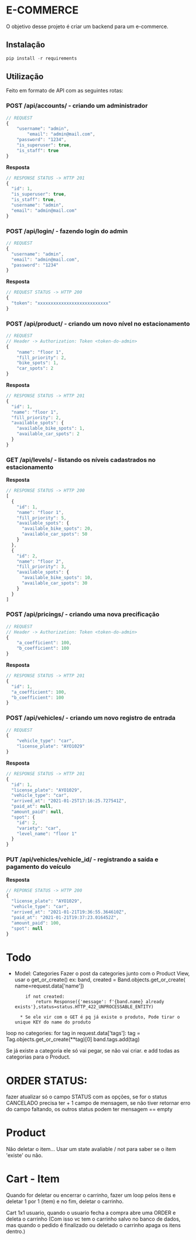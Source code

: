 # E-COMMERCE

O objetivo desse projeto é criar um backend para um e-commerce.

## Instalação

```python
pip install -r requirements
```
## Utilização
Feito em formato de API com as seguintes rotas:

### POST /api/accounts/ **- criando um administrador**
```javascript
// REQUEST
{
	"username": "admin",
        "email": "admin@mail.com",
	"password": "1234",
	"is_superuser": true,
	"is_staff": true
}
```
**Resposta**
```javascript
// RESPONSE STATUS -> HTTP 201
{
  "id": 1,
  "is_superuser": true,
  "is_staff": true,
  "username": "admin",
  "email": "admin@mail.com"
}
```
### POST /api/login/ **- fazendo login do admin**
```javascript
// REQUEST
{
  "username": "admin",
  "email": "admin@mail.com",
  "password": "1234"
}
```
**Resposta**
```javascript
// REQUEST STATUS -> HTTP 200
{
  "token": "xxxxxxxxxxxxxxxxxxxxxxxxxxx"
}
```
### POST /api/product/ **- criando um novo nível no estacionamento**
```javascript
// REQUEST 
// Header -> Authorization: Token <token-do-admin>
{
	"name": "floor 1",
	"fill_priority": 2,
	"bike_spots": 1,
	"car_spots": 2
}
```
**Resposta**
```javascript
// RESPONSE STATUS -> HTTP 201
{
  "id": 1,
  "name": "floor 1",
  "fill_priority": 2,
  "available_spots": {
    "available_bike_spots": 1,
    "available_car_spots": 2
  }
}
```

### GET /api/levels/ **- listando os níveis cadastrados no estacionamento**
**Resposta**
```javascript
// RESPONSE STATUS -> HTTP 200
[
  {
    "id": 1,
    "name": "floor 1",
    "fill_priority": 5,
    "available_spots": {
      "available_bike_spots": 20,
      "available_car_spots": 50
    }
  },
  {
    "id": 2,
    "name": "floor 2",
    "fill_priority": 3,
    "available_spots": {
      "available_bike_spots": 10,
      "available_car_spots": 30
    }
  }
]
```
### POST /api/pricings/ **- criando uma nova precificação**
```javascript
// REQUEST 
// Header -> Authorization: Token <token-do-admin>
{
	"a_coefficient": 100,
	"b_coefficient": 100
}
```
**Resposta**
```javascript
// RESPONSE STATUS -> HTTP 201
{
  "id": 1,
  "a_coefficient": 100,
  "b_coefficient": 100
}
```
### POST /api/vehicles/ **- criando um novo registro de entrada**
```javascript
// REQUEST
{
	"vehicle_type": "car",
	"license_plate": "AYO1029"
}
```
**Resposta**
```javascript
// RESPONSE STATUS -> HTTP 201
{
  "id": 1,
  "license_plate": "AYO1029",
  "vehicle_type": "car",
  "arrived_at": "2021-01-25T17:16:25.727541Z",
  "paid_at": null,
  "amount_paid": null,
  "spot": {
    "id": 2,
    "variety": "car",
    "level_name": "floor 1"
  }
}
```
### PUT /api/vehicles/vehicle_id/ **- registrando a saída e pagamento do veículo**
**Resposta**
```javascript
// REPONSE STATUS -> HTTP 200
{
  "license_plate": "AYO1029",
  "vehicle_type": "car",
  "arrived_at": "2021-01-21T19:36:55.364610Z",
  "paid_at": "2021-01-21T19:37:23.016452Z",
  "amount_paid": 100,
  "spot": null
}
```
# Todo

- Model: Categories
  Fazer o post da categories junto com o Product View, usar o get_or_create()
  ex:
  band, created = Band.objects.get_or_create(
  name=request.data['name'])

          if not created:
              return Response({'message': f'{band.name} already exists'},status=status.HTTP_422_UNPROCESSABLE_ENTITY)

        * Se ele vir com o GET é pq já existe o produto, Pode tirar o unique KEY do name do produto

loop no categories:
for tag in request.data['tags']:
tag = Tag.objects.get_or_create(\*\*tag)[0]
band.tags.add(tag)

Se já existe a categoria ele só vai pegar, se não vai criar. e add todas as categorias para o Product.

# ORDER STATUS:

fazer atualizar só o campo STATUS com as opções, se for o status CANCELADO precisa ter + 1 campo de mensagem, se não tiver retornar erro do campo faltando, os outros status podem ter mensagem == empty

# Product

Não deletar o item... Usar um state avaliable / not para saber se o item 'existe' ou não.

# Cart - Item

Quando for deletar ou encerrar o carrinho, fazer um loop pelos itens e deletar 1 por 1 (item) e no fim, deletar o carrinho.

Cart 1x1 usuario, quando o usuario fecha a compra abre uma ORDER e deleta o carrinho (Com isso vc
tem o carrinho salvo no banco de dados, mas quando o pedido é finalizado ou deletado o carrinho apaga os itens dentro.)
